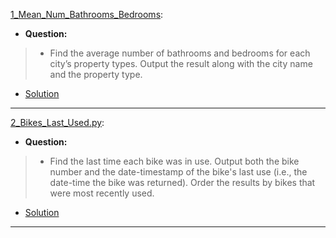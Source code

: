 [1_Mean_Num_Bathrooms_Bedrooms](https://platform.stratascratch.com/coding/9622-number-of-bathrooms-and-bedrooms?code_type=2): 
* **Question:**
> * Find the average number of bathrooms and bedrooms for each city’s property types. Output the result along with the city name and the property type.
* [Solution](https://github.com/Jtrahan88/Python/blob/main/Online_Code_Solutions/Stratascratch/Python_Easy/1_Mean_Num_Bathrooms_Bedrooms.py)
---

[2_Bikes_Last_Used.py](https://platform.stratascratch.com/coding/10176-bikes-last-used?code_type=2): 
* **Question:**
> * Find the last time each bike was in use. Output both the bike number and the date-timestamp of the bike's last use (i.e., the date-time the bike was returned). Order the results by bikes that were most recently used.
* [Solution](https://github.com/Jtrahan88/Python/blob/main/Online_Code_Solutions/Stratascratch/Python_Easy/2_Bikes_Last_Used.py)
---
